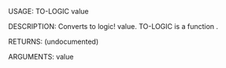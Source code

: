 USAGE:
     TO-LOGIC value 

DESCRIPTION:
     Converts to logic! value.
     TO-LOGIC is a function .

RETURNS:
    (undocumented)

ARGUMENTS:
    value
